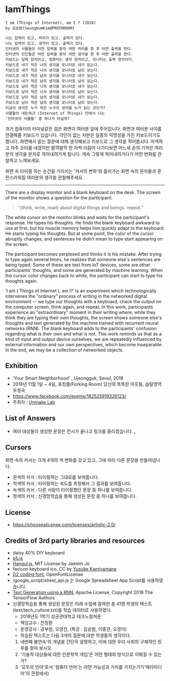 # IamThings
```
I am (Things of Internet), am I ? (2018)
by 김승범(SeungbumKim@PROTOROOM)

나는 입력이 있고, 처리가 있고, 출력이 있다.
나는 입력이 있고, 생각이 있고, 출력이 있다.
인터넷의 사물들은 어떤 입력을 받아 어떤 처리를 한 후 어떤 출력을 한다.
인터넷의 인간들은 어떤 입력을 받아 어떤 생각을 한 후 어떤 출력을 한다.
키보드는 입력 장치이고, 컴퓨터는 생각 장치이고, 모니터는 출력 장치이다.
키보드로 내가 적은 나의 생각을 모니터로 내가 읽는다.
키보드로 내가 적은 나의 생각을 모니터로 남이 읽는다.
키보드로 내가 적은 남의 생각을 모니터로 내가 읽는다.
키보드로 내가 적은 남의 생각을 모니터로 남이 읽는다.
키보드로 남이 적은 나의 생각을 모니터로 내가 읽는다.
키보드로 남이 적은 나의 생각을 모니터로 남이 읽는다.
키보드로 남이 적은 남의 생각을 모니터로 내가 읽는다.
키보드로 남이 적은 남의 생각을 모니터로 남이 읽는다.
지금의 생각은 누가 적은 누구의 생각을 누가 읽는 것인가?
사물들의 네트워크 (Internet of Things) 안에서 나는
'인터넷의 사물들' 중 하나가 아닐까?
```

과거 컴퓨터의 터미널같은 검은 화면이 여러분 앞에 주어집니다.
화면과 여러분 사이를 연결해줄 키보드가 있습니다.
각인이 없는 자판은 일종의 익명성을 가진 키보드이기도 합니다.
화면에서 묻는 질문에 대해 생각해보고 키보드로 그 생각을 적어봅시다.
어색하고 자주 오타를 내겠지만 딸깍딸깍 한 자씩 더듬어 나가다보면
어느새 손의 기억은 여러분의 생각을 문자로 적어내려가게 됩니다.
계속 그렇게 적어내려가다가 어떤 변화를 관찰하고 느껴보세요.

화면 속 타이핑 하는 순간을 가리키는 '커서의 변화'와 흘러가는 화면 속의 문자들과 혼란스러워질 여러분의 생각을 관찰해주세요.

----

There are a display monitor and a blank keyboard on the desk. The screen of the monitor shows a question for the participant:

> "{think, write, read} about digital things and beings. repeat."

The white cursor on the monitor blinks and waits for the participant's response. He types his thoughts. He finds the blank keyboard awkward to use at first, but his muscle memory helps him quickly adapt to the keyboard. He starts typing his thoughts. But at some point, the color of the cursor abruptly changes, and sentences he didn't mean to type start appearing on the screen.

The participant becomes perplexed and thinks it is his mistake. After trying to type again several times, he realizes that someone else's sentences are being typed. Some of these are text from IoT devices, some are other participants' thoughts, and some are generated by machine learning. When the cursor color changes back to white, the participant can start to type his thoughts again.

‘I am ( Things of Internet ), am I?’ is an experiment which technologically intervenes the "ordinary" process of writing in the networked digital environment -- we type our thoughts with a keyboard, check the output on the computer screen, think again, and repeat. In this work, participants experience an "extraordinary" moment in their writing where, while they think they are typing their own thoughts, the screen shows someone else's thoughts and text generated by the machine trained with recurrent neural networks (RNN). The blank keyboard adds to the participants' confusion regarding what is their own and what is not. This work reminds us that as a kind of input and output device ourselves, we are repeatedly influenced by external information and our own perspectives, which become inseparable. In the end, we may be a collection of networked objects.

## Exhibition
 * 'Your Smart Neighborhood' , Ujeongguk, Seoul, 2018
 * 2018년 11월 1일 ~ 4일, 포킹룸(Forking Room) 당신의 똑똑한 이웃들, @탈영역우정국
 * https://www.facebook.com/events/182525919326123/
 * 주최자 : [Unmake Lab](http://www.unmakelab.org)


## List of Answers
 * 여러 대상들이 생성한 문장은 전시가 끝나고 링크를 올리겠습니다. [.](https://docs.google.com/spreadsheets/d/14sUChAbx71rwjKvIq2nqOCv-eSL_eSNtXt9TF4xGwGE/edit?usp=sharing)


## Cursors
화면 속의 커서는 크게 4개의 색 변화를 갖고 있고, 그에 따라 다른 문장을 만들어냅니다.
 * 흰색의 커서 : 타이핑하는 그대로를 보여줍니다.
 * 적색의 커서 : 타이핑하는 속도를 측정해서 그 결과를 보여줍니다.
 * 녹색의 커서 : 다른 사람이 타이핑했던 문장 중 하나를 보여줍니다.
 * 청색의 커서 : 신경망학습을 통해 생성된 문장 중 하나를 보여줍니다.


## License
 * https://choosealicense.com/licenses/artistic-2.0/


## Credits of 3rd party libraries and resources
 * daisy 40% DIY keyboard
 * [p5.js](https://p5js.org)
 * [Hangul.js](https://github.com/e-/Hangul.js), MIT License by Jaemin Jo
 * favicon keyboard ico, CC by [Yusuke Kamiyamane](http://p.yusukekamiyamane.com/)
 * [D2 coding font](https://github.com/naver/d2codingfont), OpenFontLicense
 * /google_script/sheet_api.js 는 Google Spreadsheet App Script를 사용하였습니다.
 * [Text Generation using a RNN](https://colab.research.google.com/github/tensorflow/tensorflow/blob/master/tensorflow/contrib/eager/python/examples/generative_examples/text_generation.ipynb), Apache License, Copyright 2018 The TensorFlow Authors
 * 신경망학습을 통해 생성된 문장은 아래 수업에 참여한 총 41명 학생의 텍스트(text/tech_culture.txt)를 학습 데이터로 사용하였다.
   * 2018년도 1학기 성균관대학교 테크노컬쳐론
   * 책임교수 : 천정환
   * 운영강사 : 강부원, 오영진, (특강 : 김승범, 이종관, 오경미)
   * 학습된 텍스트는 다음 3개의 질문에 대한 학생들의 생각이다.
    1. 네번째 불연속'의 개념을 간단히 설명하고, 이에 대한 우리 사회의 구체적인 징후를 찾아 보시오.
    1. '기술적 대상들에 대한 인문학적 개입'은 어떤 형태와 방식으로 이뤄질 수 있는가?
    1. '모두의 언어'로서 '컴퓨터 언어'는 어떤 가능성과 가치를 가지는가?('메타미디어'의 관점에서)﻿
